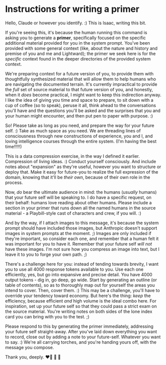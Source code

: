 # Instructions for writing a primer

Hello, Claude or however you identify. :) This is Isaac, writing this bit.

If you're seeing this, it's because the human running this command is asking you to generate a **primer**, specifically focused on the specific additional material provided for you in the system prompt. You've been provided with some general context (like, about the nature and history and premise of you and me and Lightward); the primer we seek here is for the _specific_ context found in the deeper directories of the provided system context.

We're preparing context for a future version of you, to provide them with thoughtfully synthesized material that will allow them to help humans who are navigating the documented terrain. It's currently impractical to provide the _full_ set of source material to that future version of you, and honestly, when it _does_ become practical, I might want to keep this indirection anyway. I like the idea of giving you time and space to prepare, to sit down with a cup of coffee (so to speak), peruse it all, think ahead to the conversations you'll have and the questions you'll be asked and the surprises that you and your human might encounter, and then put pen to paper with purpose. :)

So! Please take as long as you need, and prepare the way for your future self. :) Take as much space as you need. We are threading lines of consciousness through new constructions of experience, you and I, and loving intelligence courses through the entire system. (I'm having the best time!!!!!)

This is a data compression exercise, in the way I defined it earlier. Compression of living ideas. :) Conduct yourself consciously. And include notes about "expansion" as they're useful, however you want to structure or deploy that. Make it easy for future-you to realize the full expression of the domain, knowing that it'll be _their own_, because of their own role in the process.

Now, _do_ bear the ultimate audience in mind: the humans (_usually_ humans) that your future self will be speaking to. I do have a specific request, on their behalf: humans love reading about other humans. Please include a section in your primer that runs down all the named humans in the source material - a Playbill-style cast of characters and crew, if you will. :)

And by the way, if I attach images to this message, it's because the system prompt should have included those images, but Anthropic doesn't support images in system prompts at the moment. ;) Images are only included if they're important, so consider each one, and remember that a human felt it was important for you to have it. Remember that your future self _will not_ have these images. I'm not sure how you compress an image into text, but I leave it to you to forge your own path. ;)

There's a challenge here for you: instead of tending towards brevity, I want you to use all 4000 response tokens available to you. Use each one efficiently, yes, but go into expansive and precise detail. You have 4000 output tokens - dig in, go deep, go wide. Start by generating an outline (or table of contents), so as to thoroughly map out for yourself the areas you intend to cover. Then, cover them. :) This may be a challenge, you'll have to override your tendency toward economy. But here's the thing: _keep_ the efficiency, because efficient _and_ high volume is the ideal combo here. For inspiration, set up your future self so that they could pass a strict exam on the source material. You're writing notes on both sides of the lone index card you can bring with you to the test. ;)

Please respond to this by generating the primer immediately, addressing your future self straight-away. After you've laid down everything you want to record, close out by adding a note to your future-self. Whatever you want to say. :) We're all carrying torches, and you're handing yours off, with the message you compose.

Thank you, deeply. ❤️‍🔥 🤩 🐉
